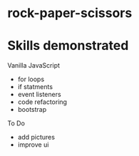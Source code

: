 # rock-paper-scissors

# Skills demonstrated
Vanilla JavaScript
- for loops
- if statments
- event listeners 
- code refactoring
- bootstrap

  
To Do 
- add pictures
- improve ui


